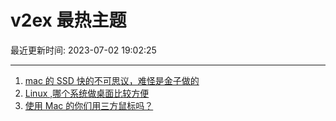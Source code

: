# v2ex 最热主题

最近更新时间: 2023-07-02 19:02:25

--- 
1. [mac 的 SSD 快的不可思议，难怪是金子做的](https://www.v2ex.com/t/953371) 
2. [Linux ,哪个系统做桌面比较方便](https://www.v2ex.com/t/953406) 
3. [使用 Mac 的你们用三方鼠标吗？](https://www.v2ex.com/t/953363) 
